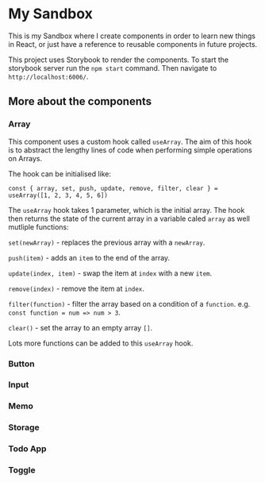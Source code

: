 # My Sandbox

This is my Sandbox where I create components in order to learn new things in React, or just have a reference to reusable components in future projects.

This project uses Storybook to render the components. To start the storybook server run the `npm start` command. Then navigate to `http://localhost:6006/`.

## More about the components

### Array
This component uses a custom hook called `useArray`. The aim of this hook is to abstract the lengthy lines of code when performing simple operations on Arrays.

The hook can be initialised like:
```
const { array, set, push, update, remove, filter, clear } = useArray([1, 2, 3, 4, 5, 6])
```

The `useArray` hook takes 1 parameter, which is the initial array.
The hook then returns the state of the current array in a variable caled `array` as well mutliple functions:

`set(newArray)` - replaces the previous array with a `newArray`.

`push(item)` - adds an `item` to the end of the array.

`update(index, item)` - swap the item at `index` with a new `item`.

`remove(index)` - remove the item at `index`.

`filter(function)` - filter the array based on a condition of a `function`. e.g. `const function = num => num > 3`.

`clear()` - set the array to an empty array `[]`.


Lots more functions can be added to this `useArray` hook.

### Button
### Input
### Memo
### Storage
### Todo App
### Toggle
